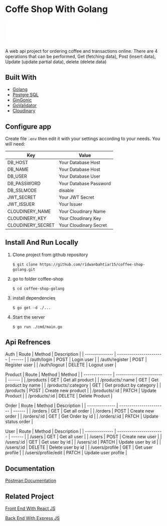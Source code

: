 # Coffe Shop With Golang

<!-- ABOUT THE PROJECT -->

<img src="./coffee-shop-logo.webp" width="300px" alt="logo" style="display: inline-block; margin: 0 auto;"></img>

A web api project for ordering coffee and transactions online. There are 4 operations that can be performed, Get (fetching data), Post (insert data), Update (update partial data), delete (delete data)

## Built With

- [Golang](https://go.dev/)
- [Postgre SQL](https://www.postgresql.org/)
- [GinGonic](https://gin-gonic.com/)
- [GoValidator](https://github.com/asaskevich/govalidator)
- [Cloudinary](https://github.com/cloudinary/cloudinary-go)

## Configure app

Create file `.env` then edit it with your settings
according to your needs. You will need:

| Key               | Value                  |
| ----------------- | ---------------------- |
| DB_HOST           | Your Database Host     |
| DB_NAME           | Your Database Host     |
| DB_USER           | Your Database User     |
| DB_PASSWORD       | Your Database Password |
| DB_SSLMODE        | disable                |
| JWT_SECRET        | Your JWT Secret        |
| JWT_ISSUER        | Your Issuer            |
| CLOUDINERY_NAME   | Your Cloudinary Name   |
| CLOUDINERY_KEY    | Your Cloudinary Key    |
| CLOUDINERY_SECRET | Your Cloudinary Secret |

## Install And Run Locally

1.  Clone project from github repository

        $ git clone https://github.com/ridwanbahtiar15/coffee-shop-golang.git

2.  go to folder coffee-shop

        $ cd coffee-shop-golang

3.  install dependencies

        $ go get -d ./...

4.  Start the server

        $ go run ./cmd/main.go

## Api Refrences

Auth
| Route | Method | Description |
| -------------- | ----------------------- | ------ |
| /auth/login | POST | Login user |
| /auth/register | POST | Register user |
| /auth/logout | DELETE | Logout user |

Product
| Route | Method | Method |
| -------------- | ----------------------- | ------ |
| /products | GET | Get all product |
| /products/:name | GET | Get product by name |
| /products/:category | GET | Get product by category |
| /products | POST | Create new product |
| /products/:id | PATCH | Update Product |
| /products/:id | DELETE | Delete Product |

Order
| Route | Method | Description |
| -------------- | ----------------------- | ------ |
| /orders | GET | Get all order |
| /orders | POST | Create new order |
| /orders/:id | GET | Get Order by id |
| /orders/:id | PATCH | Update status order |

User
| Route | Method | Description |
| -------------- | ----------------------- | ------ |
| /users | GET | Get all user |
| /users | POST | Create new user |
| /users/:id | GET | Get user by id |
| /users/:id | PATCH | Update user by id |
| /users/:id | DELETE | Delete user by id |
| /users/profile | GET | Get user profile |
| /users/profile/edit | PATCH | Update user profile |

## Documentation

[Postman Documentation](https://documenter.getpostman.com/view/28541505/2s9YsT4npX)

## Related Project

[Front End With React JS](https://github.com/ridwanbahtiar15/coffee-shop-react-vite.git)

[Back End With Express JS](https://github.com/ridwanbahtiar15/coffe-shop.git)
